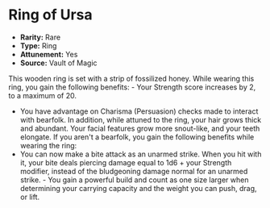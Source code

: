# Ring of Ursa

- **Rarity:** Rare
- **Type:** Ring
- **Attunement:** Yes
- **Source:** Vault of Magic

This wooden ring is set with a strip of fossilized honey. While wearing this ring, you gain the following benefits: - Your Strength score increases by 2, to a maximum of 20.
- You have advantage on Charisma (Persuasion) checks made to interact with bearfolk. In addition, while attuned to the ring, your hair grows thick and abundant. Your facial features grow more snout-like, and your teeth elongate. If you aren't a bearfolk, you gain the following benefits while wearing the ring:
- You can now make a bite attack as an unarmed strike. When you hit with it, your bite deals piercing damage equal to 1d6 + your Strength modifier, instead of the bludgeoning damage normal for an unarmed strike. - You gain a powerful build and count as one size larger when determining your carrying capacity and the weight you can push, drag, or lift.
